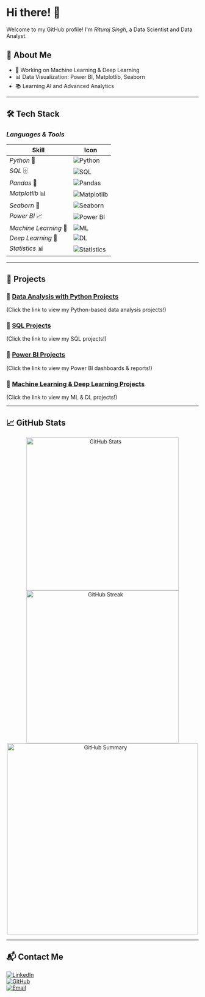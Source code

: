 # Hi there! 👋  
Welcome to my GitHub profile! I'm *Rituraj Singh*, a Data Scientist and Data Analyst.  

## 🚀 About Me  
- 🔭 Working on Machine Learning & Deep Learning  
- 📊 Data Visualization: Power BI, Matplotlib, Seaborn  
- 📚 Learning AI and Advanced Analytics  

---

## 🛠️ Tech Stack  

### *Languages & Tools*  
| Skill  | Icon |
|---------|------|
| *Python* 🐍 | ![Python](https://img.shields.io/badge/-Python-3776AB?style=flat&logo=python&logoColor=white) |
| *SQL* 🗄️ | ![SQL](https://img.shields.io/badge/-SQL-4479A1?style=flat&logo=mysql&logoColor=white) |
| *Pandas* 🐼 | ![Pandas](https://img.shields.io/badge/-Pandas-150458?style=flat&logo=pandas&logoColor=white) |
| *Matplotlib* 📊 | ![Matplotlib](https://img.shields.io/badge/-Matplotlib-11557C?style=flat&logo=plotly&logoColor=white) |
| *Seaborn* 🎨 | ![Seaborn](https://img.shields.io/badge/-Seaborn-0081A5?style=flat&logo=plotly&logoColor=white) |
| *Power BI* 📈 | ![Power BI](https://img.shields.io/badge/-Power%20BI-F2C811?style=flat&logo=powerbi&logoColor=black) |
| *Machine Learning* 🤖 | ![ML](https://img.shields.io/badge/-Machine%20Learning-FF6F00?style=flat&logo=scikitlearn&logoColor=white) |
| *Deep Learning* 🧠 | ![DL](https://img.shields.io/badge/-Deep%20Learning-00599C?style=flat&logo=tensorflow&logoColor=white) |
| *Statistics* 📊 | ![Statistics](https://img.shields.io/badge/-Statistics-4CAF50?style=flat&logo=googleanalytics&logoColor=white) |

---

## 📂 Projects  

### 🔹 [Data Analysis with Python Projects](https://github.com/rjdecor?tab=repositories&q=python&type=source)  
(Click the link to view my Python-based data analysis projects!)  

### 🔹 [SQL Projects](https://github.com/rjdecor?tab=repositories&q=sql&type=source)  
(Click the link to view my SQL projects!)  

### 🔹 [Power BI Projects](https://github.com/rjdecor?tab=repositories&q=powerbi&type=source)  
(Click the link to view my Power BI dashboards & reports!)  

### 🔹 [Machine Learning & Deep Learning Projects](https://github.com/rjdecor?tab=repositories&q=ml&type=source)  
(Click the link to view my ML & DL projects!)  

---

## 📈 GitHub Stats  
<p align="center">
  <img src="https://github-readme-stats-sigma-five.vercel.app/api?username=rjdecor&show_icons=true&theme=tokyonight" alt="GitHub Stats" width="400"/>  
  <img src="https://streak-stats.demolab.com?user=rjdecor&theme=tokyonight" alt="GitHub Streak" width="400"/>  
  <img src="https://github-profile-summary-cards.vercel.app/api/cards/profile-details?username=rjdecore&theme=tokyonight" alt="GitHub Summary" width="500"/>  
</p>

---

## 📬 Contact Me  
[![LinkedIn](https://img.shields.io/badge/LinkedIn-Connect-blue?style=for-the-badge&logo=linkedin)](https://linkedin.com/in/your-profile)  
[![GitHub](https://img.shields.io/badge/GitHub-Follow-black?style=for-the-badge&logo=github)](https://github.com/rjdecor)  
[![Email](https://img.shields.io/badge/Email-Send%20Me%20a%20Mail-red?style=for-the-badge&logo=gmail)](mailto:rajritu301@gmail.com)
